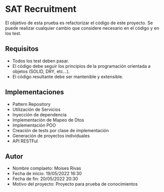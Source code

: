 # SAT Recruitment

El objetivo de esta prueba es refactorizar el código de este proyecto.
Se puede realizar cualquier cambio que considere necesario en el código y en los test.


## Requisitos 

- Todos los test deben pasar.
- El código debe seguir los principios de la programación orientada a objetos (SOLID, DRY, etc...).
- El código resultante debe ser mantenible y extensible.

## Implementaciones

- Pattern Repository
- Utilización de Servicios
- Inyección de dependencia
- Implementación de Mapeo de Dtos
- Implementación POO
- Creación de tests por clase de implementación 
- Generación de proyectos individuales
- API RESTFul

## Autor

- Nombre complaeto: Moises Rivas
- Fecha de inicio: 19/05/2022 16:30
- Fecha de fin: 20/05/2022 20:30
- Motivo del proyecto: Proyecto para prueba de conocimientos 
